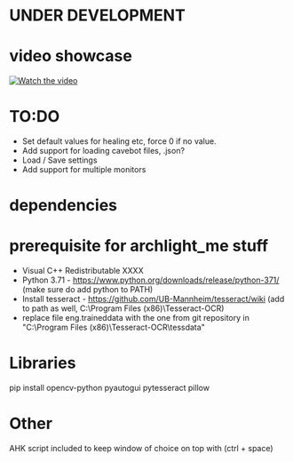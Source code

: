 # UNDER DEVELOPMENT

# video showcase
[![Watch the video](https://img.youtube.com/vi/QO6LDanJHpI/maxresdefault.jpg)](https://www.youtube.com/watch?v=QO6LDanJHpI)


# TO:DO
* Set default values for healing etc, force 0 if no value.
* Add support for loading cavebot files, .json?
* Load / Save settings
* Add support for multiple monitors


# dependencies
# prerequisite for archlight_me stuff
* Visual C++ Redistributable XXXX
* Python 3.71 - https://www.python.org/downloads/release/python-371/ (make sure do add python to PATH)
* Install tesseract - https://github.com/UB-Mannheim/tesseract/wiki  (add to path as well, C:\Program Files (x86)\Tesseract-OCR)
* replace file eng.traineddata with the one from git repository in "C:\Program Files (x86)\Tesseract-OCR\tessdata"


# Libraries
pip install opencv-python pyautogui pytesseract pillow

# Other
AHK script included to keep window of choice on top with (ctrl + space)
